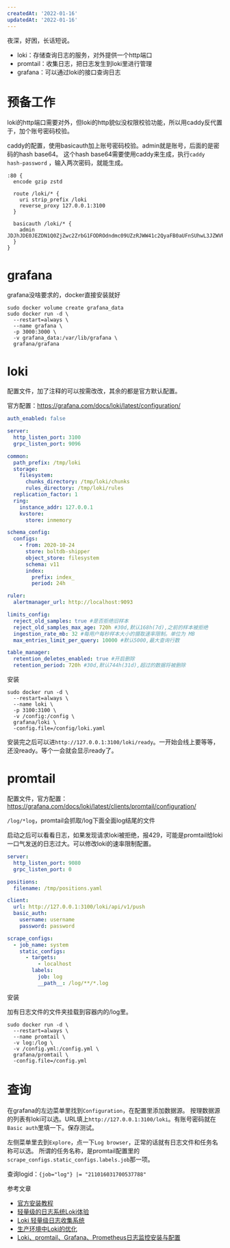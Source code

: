 ```yaml
---
createdAt: '2022-01-16'
updatedAt: '2022-01-16'
---
```

夜深，好困，长话短说。

+ loki：存储查询日志的服务，对外提供一个http端口
+ promtail：收集日志，把日志发生到loki里进行管理
+ grafana：可以通过loki的接口查询日志

<!--more-->

# 预备工作

loki的http端口需要对外，但loki的http貌似没权限校验功能，所以用caddy反代置于，加个账号密码校验。

caddy的配置，使用basicauth加上账号密码校验。admin就是账号，后面的是密码的hash base64。 这个hash base64需要使用caddy来生成，执行`caddy hash-password`
，输入两次密码，就能生成。

```shell
:80 {
  encode gzip zstd
  
  route /loki/* {
    uri strip_prefix /loki
    reverse_proxy 127.0.0.1:3100
  }
    
  basicauth /loki/* {
    admin JDJhJDE0JEZDN1Q0ZjZwc2ZrbG1FODROdndmc09UZzRJWW41c2QyaFB0aUFnSUhwL3JZWVRob1FabWV1
  }
}
```

# grafana

grafana没啥要求的，docker直接安装就好

```shell
sudo docker volume create grafana_data
sudo docker run -d \
  --restart=always \
  --name grafana \
  -p 3000:3000 \
  -v grafana_data:/var/lib/grafana \
  grafana/grafana
```

# loki

配置文件，加了注释的可以按需改改，其余的都是官方默认配置。

官方配置：https://grafana.com/docs/loki/latest/configuration/

```yaml
auth_enabled: false

server:
  http_listen_port: 3100
  grpc_listen_port: 9096

common:
  path_prefix: /tmp/loki
  storage:
    filesystem:
      chunks_directory: /tmp/loki/chunks
      rules_directory: /tmp/loki/rules
  replication_factor: 1
  ring:
    instance_addr: 127.0.0.1
    kvstore:
      store: inmemory

schema_config:
  configs:
    - from: 2020-10-24
      store: boltdb-shipper
      object_store: filesystem
      schema: v11
      index:
        prefix: index_
        period: 24h

ruler:
  alertmanager_url: http://localhost:9093

limits_config:
  reject_old_samples: true #是否拒绝旧样本
  reject_old_samples_max_age: 720h #30d,默认168h(7d),之前的样本被拒绝
  ingestion_rate_mb: 32 #每用户每秒样本大小的摄取速率限制。单位为 MB
  max_entries_limit_per_query: 10000 #默认5000,最大查询行数

table_manager:
  retention_deletes_enabled: true #开启删除
  retention_period: 720h #30d,默认744h(31d),超过的数据将被删除
```

安装

```shell
sudo docker run -d \
  --restart=always \
  --name loki \
  -p 3100:3100 \
  -v /config:/config \
  grafana/loki \
  -config.file=/config/loki.yaml
```

安装完之后可以进`http://127.0.0.1:3100/loki/ready`。一开始会线上要等等，还没ready。等个一会就会显示ready了。

# promtail

配置文件，官方配置：https://grafana.com/docs/loki/latest/clients/promtail/configuration/

`/log/*log`，promtail会抓取/log下面全面log结尾的文件

启动之后可以看看日志，如果发现请求loki被拒绝，报429，可能是promtail给loki一口气发送的日志过大。可以修改loki的速率限制配置。

```yaml
server:
  http_listen_port: 9080
  grpc_listen_port: 0

positions:
  filename: /tmp/positions.yaml

client:
  url: http://127.0.0.1:3100/loki/api/v1/push
  basic_auth:
    username: username
    password: password

scrape_configs:
  - job_name: system
    static_configs:
      - targets:
          - localhost
        labels:
          job: log
          __path__: /log/**/*.log
```

安装

加有日志文件的文件夹挂载到容器内的/log里。

```shell
sudo docker run -d \
  --restart=always \
  --name promtail \
  -v log:/log \
  -v /config.yml:/config.yml \
  grafana/promtail \
  -config.file=/config.yml
```

# 查询

在grafana的左边菜单里找到`Configuration`，在配置里添加数据源。
按理数据源的列表有loki可以选。URL填上`http://127.0.0.1:3100/loki`。有账号密码就在`Basic auth`里填一下。保存测试。

左侧菜单里去到`Explore`，点一下`Log browser`，正常的话就有日志文件和任务名称可以选。
所谓的任务名称，是promtail配置里的`scrape_configs.static_configs.labels.job`那一项。

查询logid：`{job="log"} |= "211016031700537788"`

参考文章

+ [官方安装教程](https://grafana.com/docs/loki/latest/installation/docker/)
+ [轻量级的日志系统Loki体验](https://joelei.com/2021/06/lightweight-log-system-loki-experience/)
+ [Loki 轻量级日志收集系统](https://xiaosongs.com/operation/loki/)
+ [生产环境中Loki的优化](https://www.feiyiblog.com/2021/09/16/生产环境中Loki的优化/)
+ [Loki、promtail、Grafana、Prometheus日志监控安装与配置](https://www.yoyoask.com/?p=4436)